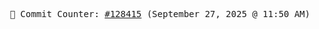<p align="center">
    <samp>
        📮 Commit Counter: <a href="https://github.com/Javascript-void0/Javascript-void0/commits/main">#128415</a> (September 27, 2025 @ 11:50 AM)
    </samp>
</p>